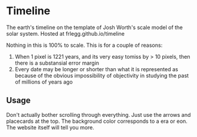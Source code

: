 # Timeline
The earth's timeline on the template of Josh Worth's scale model of the solar system. Hosted at frlegg.github.io/timeline

Nothing in this is 100% to scale. This is for a couple of reasons:
1. When 1 pixel is 1221 years, and its very easy tomiss by > 10 pixels, then there is a substansial error margin
2. Every date may be longer or shorter than what it is represented as because of the obvious impossibility of objectivity in studying the past of millions of years ago

## Usage
Don't actually bother scrolling through everything. Just use the arrows and placecards at the top.
The background color corresponds to a era or eon. The website itself will tell you more.

